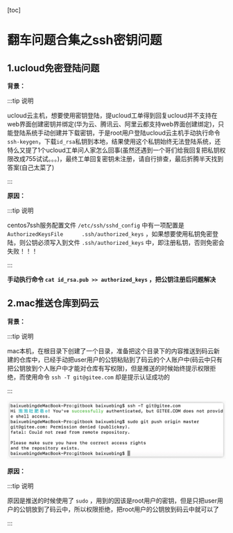[toc]

# 翻车问题合集之ssh密钥问题

## 1.ucloud免密登陆问题

**背景：**

:::tip 说明

ucloud云主机，想要使用密钥登陆，提ucloud工单得到回复ucloud并不支持在web界面创建密钥并绑定(华为云、腾讯云、阿里云都支持web界面创建绑定)，只能登陆系统手动创建并下载密钥，于是root用户登陆ucloud云主机手动执行命令`ssh-keygen`，下载`id_rsa`私钥到本地，结果使用这个私钥始终无法登陆系统，还特么又提了1个ucloud工单问人家怎么回事(虽然还遇到一个哥们给我回复把私钥权限改成755试试。。。)，最终工单回复密钥未注册，请自行排查，最后折腾半天找到答案(自己太菜了)

:::



**原因：**

:::tip 说明

centos7ssh服务配置文件 `/etc/ssh/sshd_config` 中有一项配置是 `AuthorizedKeysFile      .ssh/authorized_keys` ，如果想要使用私钥免密登陆，则公钥必须写入到文件 `.ssh/authorized_keys` 中，即注册私钥，否则免密会失败！！！

:::

**手动执行命令 `cat id_rsa.pub >> authorized_keys` ，把公钥注册后问题解决**



## 2.mac推送仓库到码云

**背景：**

:::tip 说明

mac本机，在根目录下创建了一个目录，准备把这个目录下的内容推送到码云新建的仓库中，已经手动把user用户的公钥粘贴到了码云的个人账户中(码云中只有把公钥放到个人账户中才能对仓库有写权限)，但是推送的时候始终提示权限拒绝，而使用命令 `ssh -T git@gitee.com` 却是提示认证成功的

:::



![iShot2020-06-1512.18.41](https://github.com/pptfz/picgo-images/blob/master/img/iShot2020-06-1512.18.41.png)



**原因：**

:::tip 说明

原因是推送的时候使用了 `sudo` ，用到的因该是root用户的密钥，但是只把user用户的公钥放到了码云中，所以权限拒绝，把root用户的公钥放到码云中就可以了

:::
